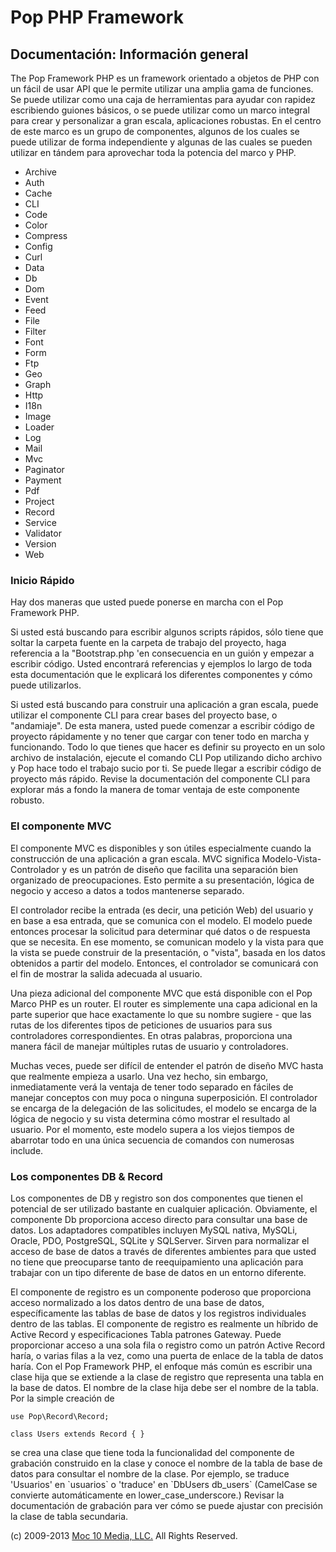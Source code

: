 Pop PHP Framework
=================

Documentación: Información general
----------------------------------

The Pop Framework PHP es un framework orientado a objetos de PHP con un
fácil de usar API que le permite utilizar una amplia gama de funciones.
Se puede utilizar como una caja de herramientas para ayudar con rapidez
escribiendo guiones básicos, o se puede utilizar como un marco integral
para crear y personalizar a gran escala, aplicaciones robustas. En el
centro de este marco es un grupo de componentes, algunos de los cuales
se puede utilizar de forma independiente y algunas de las cuales se
pueden utilizar en tándem para aprovechar toda la potencia del marco y
PHP.

-   Archive
-   Auth
-   Cache
-   CLI
-   Code
-   Color
-   Compress
-   Config
-   Curl
-   Data
-   Db
-   Dom
-   Event
-   Feed
-   File
-   Filter
-   Font
-   Form
-   Ftp
-   Geo
-   Graph
-   Http
-   I18n
-   Image
-   Loader
-   Log
-   Mail
-   Mvc
-   Paginator
-   Payment
-   Pdf
-   Project
-   Record
-   Service
-   Validator
-   Version
-   Web

### Inicio Rápido

Hay dos maneras que usted puede ponerse en marcha con el Pop Framework
PHP.

Si usted está buscando para escribir algunos scripts rápidos, sólo tiene
que soltar la carpeta fuente en la carpeta de trabajo del proyecto, haga
referencia a la "Bootstrap.php 'en consecuencia en un guión y empezar a
escribir código. Usted encontrará referencias y ejemplos lo largo de
toda esta documentación que le explicará los diferentes componentes y
cómo puede utilizarlos.

Si usted está buscando para construir una aplicación a gran escala,
puede utilizar el componente CLI para crear bases del proyecto base, o
"andamiaje". De esta manera, usted puede comenzar a escribir código de
proyecto rápidamente y no tener que cargar con tener todo en marcha y
funcionando. Todo lo que tienes que hacer es definir su proyecto en un
solo archivo de instalación, ejecute el comando CLI Pop utilizando dicho
archivo y Pop hace todo el trabajo sucio por ti. Se puede llegar a
escribir código de proyecto más rápido. Revise la documentación del
componente CLI para explorar más a fondo la manera de tomar ventaja de
este componente robusto.

### El componente MVC

El componente MVC es disponibles y son útiles especialmente cuando la
construcción de una aplicación a gran escala. MVC significa
Modelo-Vista-Controlador y es un patrón de diseño que facilita una
separación bien organizado de preocupaciones. Esto permite a su
presentación, lógica de negocio y acceso a datos a todos mantenerse
separado.

El controlador recibe la entrada (es decir, una petición Web) del
usuario y en base a esa entrada, que se comunica con el modelo. El
modelo puede entonces procesar la solicitud para determinar qué datos o
de respuesta que se necesita. En ese momento, se comunican modelo y la
vista para que la vista se puede construir de la presentación, o
"vista", basada en los datos obtenidos a partir del modelo. Entonces, el
controlador se comunicará con el fin de mostrar la salida adecuada al
usuario.

Una pieza adicional del componente MVC que está disponible con el Pop
Marco PHP es un router. El router es simplemente una capa adicional en
la parte superior que hace exactamente lo que su nombre sugiere - que
las rutas de los diferentes tipos de peticiones de usuarios para sus
controladores correspondientes. En otras palabras, proporciona una
manera fácil de manejar múltiples rutas de usuario y controladores.

Muchas veces, puede ser difícil de entender el patrón de diseño MVC
hasta que realmente empieza a usarlo. Una vez hecho, sin embargo,
inmediatamente verá la ventaja de tener todo separado en fáciles de
manejar conceptos con muy poca o ninguna superposición. El controlador
se encarga de la delegación de las solicitudes, el modelo se encarga de
la lógica de negocio y su vista determina cómo mostrar el resultado al
usuario. Por el momento, este modelo supera a los viejos tiempos de
abarrotar todo en una única secuencia de comandos con numerosas include.

### Los componentes DB & Record

Los componentes de DB y registro son dos componentes que tienen el
potencial de ser utilizado bastante en cualquier aplicación. Obviamente,
el componente Db proporciona acceso directo para consultar una base de
datos. Los adaptadores compatibles incluyen MySQL nativa, MySQLi,
Oracle, PDO, PostgreSQL, SQLite y SQLServer. Sirven para normalizar el
acceso de base de datos a través de diferentes ambientes para que usted
no tiene que preocuparse tanto de reequipamiento una aplicación para
trabajar con un tipo diferente de base de datos en un entorno diferente.

El componente de registro es un componente poderoso que proporciona
acceso normalizado a los datos dentro de una base de datos,
específicamente las tablas de base de datos y los registros individuales
dentro de las tablas. El componente de registro es realmente un híbrido
de Active Record y especificaciones Tabla patrones Gateway. Puede
proporcionar acceso a una sola fila o registro como un patrón Active
Record haría, o varias filas a la vez, como una puerta de enlace de la
tabla de datos haría. Con el Pop Framework PHP, el enfoque más común es
escribir una clase hija que se extiende a la clase de registro que
representa una tabla en la base de datos. El nombre de la clase hija
debe ser el nombre de la tabla. Por la simple creación de

    use Pop\Record\Record;

    class Users extends Record { }

se crea una clase que tiene toda la funcionalidad del componente de
grabación construido en la clase y conoce el nombre de la tabla de base
de datos para consultar el nombre de la clase. Por ejemplo, se traduce
'Usuarios' en \`usuarios\` o 'traduce' en \`DbUsers db\_users\`
(CamelCase se convierte automáticamente en lower\_case\_underscore.)
Revisar la documentación de grabación para ver cómo se puede ajustar con
precisión la clase de tabla secundaria.

\(c) 2009-2013 [Moc 10 Media, LLC.](http://www.moc10media.com) All
Rights Reserved.

